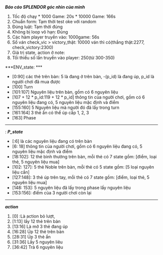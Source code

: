 ***Báo cáo SPLENDOR góc nhìn của mình***

1.   Tốc độ chạy
    *   1000 Game: 20s
    *   10000 Game: 166s
2. Chuẩn form: Tạm thời test oke với random
3. Đúng luật: Tạm thời đúng
4. Không bị loop vô hạn: Đúng
5. Các hàm player truyền vào: 1000game: 56s
6. Số ván check_vic > victory_thật: 10000 ván thì có(thắng thật:2277, check_victory:2300)
7. Giá trị state, action ở note: 
8. Tối thiểu số lần truyền vào player: 250(từ 300-350)

***ENV_state: ***

*   [0:90] các thẻ trên bàn: 5 là đang ở trên bàn, -(p_id) là đang úp, p_id là người chơi đã mua được
*   [100] Turn
*   [101:107] Nguyên liệu trên bàn, gồm có 6 nguyên liệu
*   [107 + 12 * p_id:119 + 12 * p_id] thông tin của người chơi, gồm có  6 nguyên liệu đang có, 5 nguyên liệu mặc định và điểm
*   [155:160] 5 Nguyên liệu mà người đó đã lấy trong turn
*   [161:164] 3 thẻ ẩn có thể úp cấp 1, 2, 3
*   [163] Phase


---
:
***P_state***


*   [:6] là các nguyên liệu đang có trên bàn
*   [6: 18] thông tin của người chơi, gồm có  6 nguyên liệu đang có, 5 nguyên liệu mặc định và điểm
*   [18:102]:   12 thẻ bình thường trên bàn, mỗi thẻ có 7 state gồm: [điểm, loại thẻ, 5 nguyên liệu mua]
*   [102: 127]:   5 thẻ Noble trên bàn, mỗi thẻ có 5 state gồm: [5 loại nguyên liệu cần]
*   [127:148]:    3 thẻ úp trên tay, mỗi thẻ có 7 state gồm: [điểm, loại thẻ, 5 nguyên liệu mua]
*   [148: 153]:  5 nguyên liệu đã lấy trong phase lấy nguyên liệu
*   [153:156]: điểm của 3 người chơi còn lại


---
***action***
1. [0]   :Là action bỏ lượt, 
2. [1:13] lấy 12 thẻ trên bàn
3. [13:16] Là mở 3 thẻ đang úp
4. [16:28] Úp 12 thẻ trên bàn
5. [28:31] Úp 3 thẻ ẩn
5. [31:36] Lấy 5 nguyên liêu
6. [36:42] Trả 6 nguyên liệu
